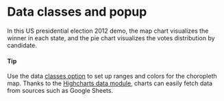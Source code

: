 # Data classes and popup

In this US presidential election 2012 demo, the map chart visualizes the winner in each state, and the pie chart visualizes the votes distribution by candidate.

#### Tip

Use the data [classes option](https://api.highcharts.com/highcharts/colorAxis.dataClasses) to set up ranges and colors for the choropleth map.
Thanks to the [Highcharts data module](https://www.highcharts.com/docs/working-with-data/data-module), charts can easily fetch data from sources such as Google Sheets.
